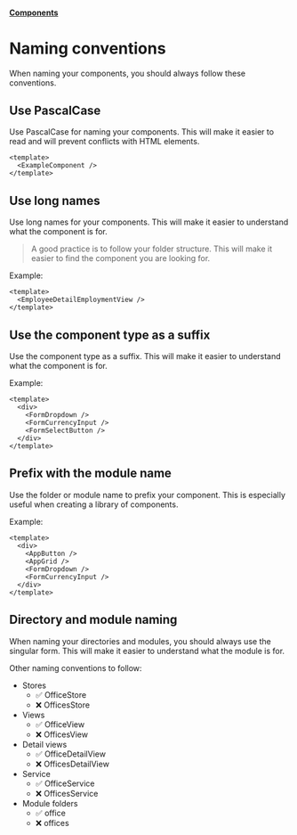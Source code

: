 #### [Components](/components.md)

# Naming conventions

When naming your components, you should always follow these conventions.

## Use PascalCase

Use PascalCase for naming your components. This will make it easier to read and will prevent conflicts with HTML elements.

```vue
<template>
  <ExampleComponent />
</template>
```

## Use long names

Use long names for your components. This will make it easier to understand what the component is for.

> A good practice is to follow your folder structure. This will make it easier to find the component you are looking for.

Example:

```vue
<template>
  <EmployeeDetailEmploymentView />
</template>
```

## Use the component type as a suffix

Use the component type as a suffix. This will make it easier to understand what the component is for.

Example:

```vue
<template>
  <div>
    <FormDropdown />
    <FormCurrencyInput />
    <FormSelectButton />
  </div>
</template>
```

## Prefix with the module name

Use the folder or module name to prefix your component. This is especially useful when creating a library of components.

Example:

```vue
<template>
  <div>
    <AppButton />
    <AppGrid />
    <FormDropdown />
    <FormCurrencyInput />
  </div>
</template>
```

## Directory and module naming

When naming your directories and modules, you should always use the singular form. This will make it easier to understand what the module is for.

Other naming conventions to follow:

- Stores
    - ✅ OfficeStore
    - ❌ OfficesStore
- Views
    - ✅ OfficeView
    - ❌ OfficesView
- Detail views
    - ✅ OfficeDetailView
    - ❌ OfficesDetailView
- Service
    - ✅ OfficeService
    - ❌ OfficesService
- Module folders
    - ✅ office
    - ❌ offices